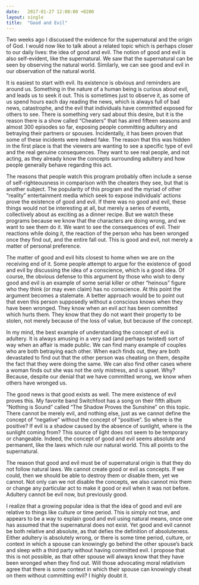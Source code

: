 ```yaml
---
date:   2017-01-27 12:00:00 +0200
layout: single
title:  "Good and Evil"
---
```

Two weeks ago I discussed the evidence for the supernatural and the origin of God. I would now like to talk about a related topic which is perhaps closer to our daily lives: the idea of good and evil. The notion of good and evil is also self-evident, like the supernatural. We saw that the supernatural can be seen by observing the natural world. Similarly, we can see good and evil in our observation of the natural world.

It is easiest to start with evil. Its existence is obvious and reminders are around us. Something in the nature of a human being is curious about evil, and leads us to seek it out. This is sometimes just to observe it, as some of us spend hours each day reading the news, which is always full of bad news, catastrophe, and the evil that individuals have committed exposed for others to see. There is something very sad about this desire, but it is the reason there is a show called “Cheaters” that has aired fifteen seasons and almost 300 episodes so far, exposing people committing adultery and betraying their partners or spouses. Incidentally, it has been proven that some of these incidents were indeed fake. The reason that this was hidden in the first place is that the viewers are wanting to see a specific type of evil and the real genuine consequences. They want to see real people, and not acting, as they already know the concepts surrounding adultery and how people generally behave regarding this act.

The reasons that people watch this program probably often include a sense of self-righteousness in comparison with the cheaters they see, but that is another subject. The popularity of this program and the myriad of other “reality” entertainment media which seek to expose individuals’ actions prove the existence of good and evil. If there was no good and evil, these things would not be interesting at all, but merely a series of events, collectively about as exciting as a dinner recipe. But we watch these programs because we know that the characters are doing wrong, and we want to see them do it. We want to see the consequences of evil. Their reactions while doing it, the reaction of the person who has been wronged once they find out, and the entire fall out. This is good and evil, not merely a matter of personal preference.

The matter of good and evil hits closest to home when we are on the receiving end of it. Some people attempt to argue for the existence of good and evil by discussing the idea of a conscience, which is a good idea. Of course, the obvious defense to this argument by those who wish to deny good and evil is an example of some serial killer or other “heinous” figure who they think (or may even claim) has no conscience. At this point the argument becomes a stalemate. A better approach would be to point out that even this person supposedly without a conscious knows when they have been wronged. They know when an evil act has been committed which hurts them. They know that they do not want their property to be stolen, not merely because of the loss of value, but because of the concept.

In my mind, the best example of understanding the concept of evil is adultery. It is always amusing in a very sad (and perhaps twisted) sort of way when an affair is made public. We can find many example of couples who are both betraying each other. When each finds out, they are both devastated to find out that the other person was cheating on them, despite the fact that they were doing the same. We can also find other cases where a woman finds out she was not the only mistress, and is upset. Why? Because, despite our denial that we have committed wrong, we know when others have wronged us.

The good news is that good exists as well. The mere existence of evil proves this. My favorite band Switchfoot has a song on their fifth album “Nothing is Sound” called “The Shadow Proves the Sunshine” on this topic. There cannot be merely evil, and nothing else, just as we cannot define the concept of “negative” without the concept of “positive”.  So where is the positive? If evil is a shadow caused by the absence of sunlight, where is the sunlight coming from? This source of light does not seem to be temporary or changeable. Indeed, the concept of good and evil seems absolute and permanent, like the laws which rule our natural world. This all points to the supernatural.

The reason that good and evil must be of supernatural origin is that they do not follow natural laws. We cannot create good or evil as concepts. If we could, then we should be able to destroy them or disable them, yet we cannot. Not only can we not disable the concepts, we also cannot mix them or change any particular act to make it good or evil when it was not before. Adultery cannot be evil now, but previously good.

I realize that a growing popular idea is that the idea of good and evil are relative to things like culture or time period. This is simply not true, and appears to be a way to explain good and evil using natural means, once one has assumed that the supernatural does not exist. Yet good and evil cannot be both relative and absolute, as that defies the definition of absoluteness. Either adultery is absolutely wrong, or there is some time period, culture, or context in which a spouse can knowingly go behind the other spouse’s back and sleep with a third party without having committed evil. I propose that this is not possible, as that other spouse will always know that they have been wronged when they find out. Will those advocating moral relativism agree that there is some context in which their spouse can knowingly cheat on them without committing evil? I highly doubt it.
